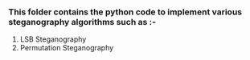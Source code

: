 ### This folder contains the python code to implement various steganography algorithms such as :-
1. LSB Steganography
2. Permutation Steganography

